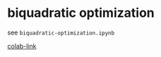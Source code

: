# biquadratic optimization

see `biquadratic-optimization.ipynb`

[colab-link](https://colab.research.google.com/drive/15rA3EDHjCk8xu4pFq0CgfEgLWlbzmjYU?usp=sharing)
